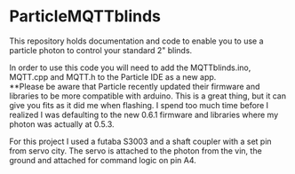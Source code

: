 # ParticleMQTTblinds
This repository holds documentation and code to enable you to use a particle photon to control your standard 2" blinds.

In order to use this code you will need to add the MQTTblinds.ino, MQTT.cpp and MQTT.h to the Particle IDE as a new app.  
**Please be aware that Particle recently updated their firmware and libraries to be more compatible with arduino.  This is a great thing, but it can give you fits as it did me when flashing.  I spend too much time before I realized I was defaulting to the new 0.6.1 firmware and libraries where my photon was actually at 0.5.3.  

For this project I used a futaba S3003 and a shaft coupler with a set pin from servo city.
The servo is attached to the photon from the vin, the ground and attached for command logic on pin A4.
